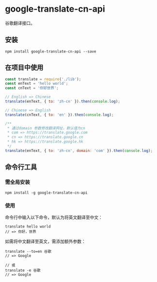 # google-translate-cn-api

谷歌翻译接口。

## 安装

```
npm install google-translate-cn-api --save
```

## 在项目中使用

```javascript
const translate = require('./lib');
const enText = 'hello world';
const cnText = '你好世界';

// English => Chinese
translate(enText, { to: 'zh-cn' }).then(console.log);

// Chinese => English
translate(cnText, { to: 'en' }).then(console.log);

/**
 * 通过domain 参数修改翻译网址，默认值为cn
 * com => https://translate.google.com
 * cn => https://translate.google.cn
 * hk => https://translate.google.hk
 */
translate(enText, { to: 'zh-cn', domain: 'com' }).then(console.log);
```
## 命令行工具

### 需全局安装

```
npm install -g google-translate-cn-api
```

### 使用

命令行中输入以下命令，默认为将英文翻译至中文：

```
translate hello world
// => 你好，世界
```

如需将中文翻译至英文，需添加额外参数：

```
translate --to=en 谷歌
// => Google

// 或
translate -e 谷歌
// => Google
```
